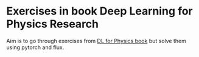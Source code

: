# Exercises  in book Deep Learning for Physics Research

Aim is to go through exercises from [DL for Physics book](https://www.amazon.com/Learning-Physics-Research-Martin-Erdmann/dp/981123745X/ref=sr_1_1?keywords=deep+learning+physics&qid=1706901026&sr=8-1) but solve them using pytorch and flux. 